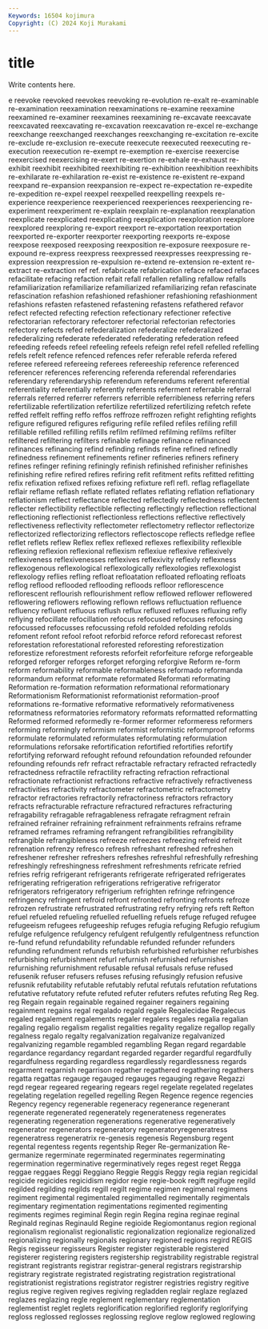 ```yaml
---
Keywords: 16504 kojimura
Copyright: (C) 2024 Koji Murakami
---
```


# title

Write contents here.



e reevoke reevoked reevokes reevoking re-evolution re-exalt re-examinable
re-examination reexamination reexaminations re-examine reexamine reexamined re-examiner reexamines reexamining re-excavate
reexcavate reexcavated reexcavating re-excavation reexcavation re-excel re-exchange reexchange reexchanged reexchanges
reexchanging re-excitation re-excite re-exclude re-exclusion re-execute reexecute reexecuted reexecuting re-execution
reexecution re-exempt re-exemption re-exercise reexercise reexercised reexercising re-exert re-exertion re-exhale
re-exhaust re-exhibit reexhibit reexhibited reexhibiting re-exhibition reexhibition reexhibits re-exhilarate re-exhilaration
re-exist re-existence re-existent re-expand reexpand re-expansion reexpansion re-expect re-expectation re-expedite
re-expedition re-expel reexpel reexpelled reexpelling reexpels re-experience reexperience reexperienced reexperiences
reexperiencing re-experiment reexperiment re-explain reexplain re-explanation reexplanation reexplicate reexplicated reexplicating
reexplication reexploration reexplore reexplored reexploring re-export reexport re-exportation reexportation reexported
re-exporter reexporter reexporting reexports re-expose reexpose reexposed reexposing reexposition re-exposure
reexposure re-expound re-express reexpress reexpressed reexpresses reexpressing re-expression reexpression re-expulsion
re-extend re-extension re-extent re-extract re-extraction ref ref. refabricate refabrication reface
refaced refaces refacilitate refacing refaction refait refall refallen refalling refallow
refalls refamiliarization refamiliarize refamiliarized refamiliarizing refan refascinate refascination refashion refashioned
refashioner refashioning refashionment refashions refasten refastened refastening refastens refathered refavor
refect refected refecting refection refectionary refectioner refective refectorarian refectorary refectorer
refectorial refectorian refectories refectory refects refed refederalization refederalize refederalized refederalizing
refederate refederated refederating refederation refeed refeeding refeeds refeel refeeling refeels
refeign refel refell refelled refelling refels refelt refence refenced refences
refer referable referda refered referee refereed refereeing referees refereeship reference
referenced referencer references referencing referenda referendal referendaries referendary referendaryship referendum
referendums referent referential referentiality referentially referently referents referment referrable referral
referrals referred referrer referrers referrible referribleness referring refers refertilizable refertilization
refertilize refertilized refertilizing refetch refete reffed reffelt reffing reffo reffos
reffroze reffrozen refight refighting refights refigure refigured refigures refiguring refile
refiled refiles refiling refill refillable refilled refilling refills refilm refilmed
refilming refilms refilter refiltered refiltering refilters refinable refinage refinance refinanced
refinances refinancing refind refinding refinds refine refined refinedly refinedness refinement
refinements refiner refineries refiners refinery refines refinger refining refiningly refinish
refinished refinisher refinishes refinishing refire refired refires refiring refit refitment
refits refitted refitting refix refixation refixed refixes refixing refixture refl
refl. reflag reflagellate reflair reflame reflash reflate reflated reflates reflating
reflation reflationary reflationism reflect reflectance reflected reflectedly reflectedness reflectent reflecter
reflectibility reflectible reflecting reflectingly reflection reflectional reflectioning reflectionist reflectionless reflections
reflective reflectively reflectiveness reflectivity reflectometer reflectometry reflector reflectorize reflectorized reflectorizing
reflectors reflectoscope reflects refledge reflee reflet reflets reflew Reflex reflex
reflexed reflexes reflexibility reflexible reflexing reflexion reflexional reflexism reflexiue reflexive
reflexively reflexiveness reflexivenesses reflexives reflexivity reflexly reflexness reflexogenous reflexological reflexologically
reflexologies reflexologist reflexology reflies refling refloat refloatation refloated refloating refloats
reflog reflood reflooded reflooding refloods refloor reflorescence reflorescent reflourish reflourishment
reflow reflowed reflower reflowered reflowering reflowers reflowing reflown reflows refluctuation
refluence refluency refluent refluous reflush reflux refluxed refluxes refluxing refly
reflying refocillate refocillation refocus refocused refocuses refocusing refocussed refocusses refocussing
refold refolded refolding refolds refoment refont refool refoot reforbid reforce
reford reforecast reforest reforestation reforestational reforested reforesting reforestization reforestize reforestment
reforests reforfeit reforfeiture reforge reforgeable reforged reforger reforges reforget reforging
reforgive Reform re-form reform reformability reformable reformableness reformado reformanda reformandum
reformat reformate reformated Reformati reformating Reformation re-formation reformation reformational reformationary
Reformationism Reformationist reformationist reformation-proof reformations re-formative reformative reformatively reformativeness reformatness
reformatories reformatory reformats reformatted reformatting Reformed reformed reformedly re-former reformer
reformeress reformers reforming reformingly reformism reformist reformistic reformproof reforms reformulate
reformulated reformulates reformulating reformulation reformulations reforsake refortification refortified refortifies refortify
refortifying reforward refought refound refoundation refounded refounder refounding refounds refr
refract refractable refractary refracted refractedly refractedness refractile refractility refracting refraction
refractional refractionate refractionist refractions refractive refractively refractiveness refractivities refractivity refractometer
refractometric refractometry refractor refractories refractorily refractoriness refractors refractory refracts refracturable
refracture refractured refractures refracturing refragability refragable refragableness refragate refragment refrain
refrained refrainer refraining refrainment refrainments refrains reframe reframed reframes reframing
refrangent refrangibilities refrangibility refrangible refrangibleness refreeze refreezes refreezing refreid refreit
refrenation refrenzy refresco refresh refreshant refreshed refreshen refreshener refresher refreshers
refreshes refreshful refreshfully refreshing refreshingly refreshingness refreshment refreshments refricate refried
refries refrig refrigerant refrigerants refrigerate refrigerated refrigerates refrigerating refrigeration refrigerations
refrigerative refrigerator refrigerators refrigeratory refrigerium refrighten refringe refringence refringency refringent
refroid refront refronted refronting refronts refroze refrozen refrustrate refrustrated refrustrating
refry refrying refs reft Refton refuel refueled refueling refuelled refuelling
refuels refuge refuged refugee refugeeism refugees refugeeship refuges refugia refuging
Refugio refugium refulge refulgence refulgency refulgent refulgently refulgentness refunction re-fund
refund refundability refundable refunded refunder refunders refunding refundment refunds refurbish
refurbished refurbisher refurbishes refurbishing refurbishment refurl refurnish refurnished refurnishes refurnishing
refurnishment refusable refusal refusals refuse refused refusenik refuser refusers refuses
refusing refusingly refusion refusive refusnik refutability refutable refutably refutal refutals
refutation refutations refutative refutatory refute refuted refuter refuters refutes refuting
Reg Reg. reg Regain regain regainable regained regainer regainers regaining
regainment regains regal regalado regald regale Regalecidae Regalecus regaled regalement
regalements regaler regalers regales regalia regalian regaling regalio regalism regalist
regalities regality regalize regallop regally regalness regalo regalty regalvanization regalvanize
regalvanized regalvanizing regamble regambled regambling Regan regard regardable regardance regardancy
regardant regarded regarder regardful regardfully regardfulness regarding regardless regardlessly regardlessness
regards regarment regarnish regarrison regather regathered regathering regathers regatta regattas
regauge regauged regauges regauging regave Regazzi regd regear regeared regearing
regears regel regelate regelated regelates regelating regelation regelled regelling Regen
Regence regence regencies Regency regency regenerable regeneracy regenerance regenerant regenerate
regenerated regenerately regenerateness regenerates regenerating regeneration regenerations regenerative regeneratively regenerator
regenerators regeneratory regeneratoryregeneratress regeneratress regeneratrix re-genesis regenesis Regensburg regent regental
regentess regents regentship Reger Re-germanization Re-germanize regerminate regerminated regerminates regerminating
regermination regerminative regerminatively reges regest reget Regga reggae reggaes Reggi
Reggiano Reggie Reggis Reggy regia regian regicidal regicide regicides regicidism
regidor regie regie-book regift regifuge regild regilded regilding regilds regill
regilt regime regimen regimenal regimens regiment regimental regimentaled regimentalled regimentally
regimentals regimentary regimentation regimentations regimented regimenting regiments regimes regiminal Regin
regin Regina regina reginae reginal Reginald reginas Reginauld Regine regioide
Regiomontanus region regional regionalism regionalist regionalistic regionalization regionalize regionalized regionalizing
regionally regionals regionary regioned regions regird REGIS Regis regisseur regisseurs
Register register registerable registered registerer registering registers registership registrability registrable
registral registrant registrants registrar registrar-general registrars registrarship registrary registrate registrated
registrating registration registrational registrationist registrations registrator registrer registries registry regitive
regius regive regiven regives regiving regladden reglair reglaze reglazed reglazes
reglazing regle reglement reglementary reglementation reglementist reglet reglets reglorification reglorified
reglorify reglorifying regloss reglossed reglosses reglossing reglove reglow reglowed reglowing

